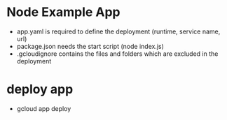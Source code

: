 # Node Example App
- app.yaml is required to define the deployment (runtime, service name, url)  
- package.json needs the start script (node index.js)  
- .gcloudignore contains the files and folders which are excluded in the deployment  

# deploy app
- gcloud app deploy